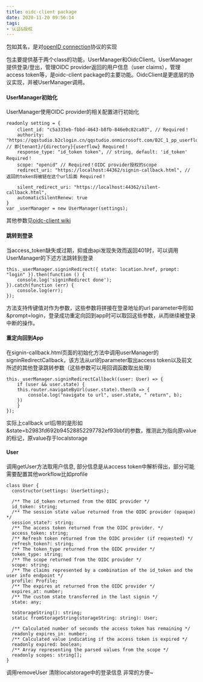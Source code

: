 ```yaml
---
title: oidc-client package
date: 2020-11-20 09:56:14
tags:
- 认证&授权
---
```

包如其名，是对[openID connection](https://openid.net/specs/openid-connect-core-1_0.html)协议的实现

包主要提供基于两个class的功能，UserManager和OidcClient。UserManager提供登录/登出，管理OIDC provider返回的用户信息（user claims），管理access token等，是oidc-client package的主要功能。OidcClient是更底层的协议实现，并被UserManager调用。
#### UserManager初始化
UserManager使用OIDC provider的相关配置进行初始化
```
readonly setting = {
    client_id: "c5a333eb-fbbd-4643-b8fb-846e0c82ca03", // Required！
    authority: "https://qqstudio.b2clogin.cn/qqstudio.onmicrosoft.com/B2C_1_pp_userflow/v2.0/", // 即{tenant}/{directory}{userflow} Required！  
    response_type: "id_token token", // string, default: 'id_token' Required！
    scope: "openid" // Required！OIDC provider授权的scope
    redirect_uri: "https://localhost:44362/signin-callback.html", // 返回的token将被链在这个url后面 Required！

    silent_redirect_uri: "https://localhost:44362/silent-callback.html",
    automaticSilentRenew: true
}
var _userManager = new UserManager(settings);
```
其他参数见[oidc-client wiki](https://github.com/IdentityModel/oidc-client-js/wiki)
#### 跳转到登录
当access_token缺失或过期，抑或由api发现失效而返回401时，可以调用UserManager的下述方法跳转到登录
```
this._userManager.signinRedirect({ state: location.href, prompt: "login" }).then(function () {
    console.log('signinRedirect done');
}).catch(function (err) {
    console.log(err);
});
```
方法支持传键值对作为参数，这些参数将拼接在登录地址的url parameter中形如&prompt=login，登录成功重定向回到app时可以取回这些参数，从而继续被登录中断的操作。
#### 重定向回到App
在signin-callback.html页面的初始化方法中调用userManager的signinRedirectCallback，该方法从url的parameter取出access token以及前文所述的其他登录跳转参数（这些参数可以用回调函数取出处理）
```
this._userManager.signinRedirectCallback((user: User) => {
    if (user && user.state) {
    this.router.navigateByUrl(user.state).then(b => {
        console.log("navigate to url", user.state, " return", b);
    })
    }
});
```
实际上callback url后带的是形如&state=b2983fd692b94528852297782ef93bbf的参数，推测此为指向原value的标记，原value存于localstorage
#### User
调用getUser方法取用户信息, 部分信息是从access token中解析得出，部分可能需要配置其他workflow比如profile
```
class User {
  constructor(settings: UserSettings);

  /** The id_token returned from the OIDC provider */
  id_token: string;
  /** The session state value returned from the OIDC provider (opaque) */
  session_state?: string;
  /** The access token returned from the OIDC provider. */
  access_token: string;
  /** Refresh token returned from the OIDC provider (if requested) */
  refresh_token?: string;
  /** The token_type returned from the OIDC provider */
  token_type: string;
  /** The scope returned from the OIDC provider */
  scope: string;
  /** The claims represented by a combination of the id_token and the user info endpoint */
  profile: Profile;
  /** The expires at returned from the OIDC provider */
  expires_at: number;
  /** The custom state transferred in the last signin */
  state: any;

  toStorageString(): string;
  static fromStorageString(storageString: string): User;

  /** Calculated number of seconds the access token has remaining */
  readonly expires_in: number;
  /** Calculated value indicating if the access token is expired */
  readonly expired: boolean;
  /** Array representing the parsed values from the scope */
  readonly scopes: string[];
}
```
调用removeUser 清除localstorage中的登录信息 非常的方便~
